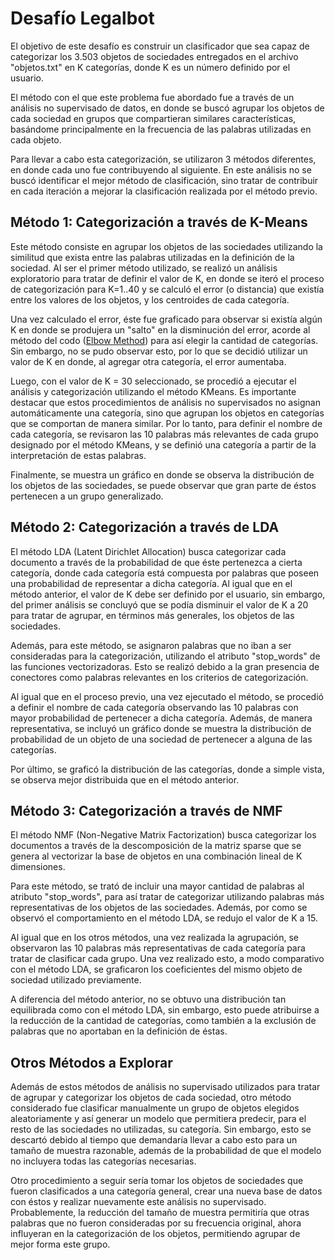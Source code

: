 # Desafío Legalbot
El objetivo de este desafío es construir un clasificador que sea capaz de categorizar los 3.503 objetos de sociedades entregados en el archivo "objetos.txt" en K categorías, donde K es un número definido por el usuario.

El método con el que este problema fue abordado fue a través de un análisis no supervisado de datos, en donde se buscó agrupar los objetos de cada sociedad en grupos que compartieran similares características, basándome principalmente en la frecuencia de las palabras utilizadas en cada objeto.

Para llevar a cabo esta categorización, se utilizaron 3 métodos diferentes, en donde cada uno fue contribuyendo al siguiente. En este análisis no se buscó identificar el mejor método de clasificación, sino tratar de contribuir en cada iteración a mejorar la clasificación realizada por el método previo.

## Método 1: Categorización a través de K-Means

Este método consiste en agrupar los objetos de las sociedades utilizando la similitud que exista entre las palabras utilizadas en la definición de la sociedad. Al ser el primer método utilizado, se realizó un análisis exploratorio para tratar de definir el valor de K, en donde se iteró el proceso de categorización para K=1..40 y se calculó el error (o distancia) que existía entre los valores de los objetos, y los centroides de cada categoría.

Una vez calculado el error, éste fue graficado para observar si existía algún K en donde se produjera un "salto" en la disminución del error, acorde al método del codo ([Elbow Method](https://en.wikipedia.org/wiki/Elbow_method_(clustering))) para así elegir la cantidad de categorías. Sin embargo, no se pudo observar esto, por lo que se decidió utilizar un valor de K en donde, al agregar otra categoría, el error aumentaba.

Luego, con el valor de K = 30 seleccionado, se procedió a ejecutar el análisis y categorización utilizando el método KMeans. Es importante destacar que estos procedimientos de análisis no supervisados no asignan automáticamente una categoría, sino que agrupan los objetos en categorías que se comportan de manera similar. Por lo tanto, para definir el nombre de cada categoría, se revisaron las 10 palabras más relevantes de cada grupo designado por el método KMeans, y se definió una categoría a partir de la interpretación de estas palabras.

Finalmente, se muestra un gráfico en donde se observa la distribución de los objetos de las sociedades, se puede observar que gran parte de éstos pertenecen a un grupo generalizado.

## Método 2: Categorización a través de LDA

El método LDA (Latent Dirichlet Allocation) busca categorizar cada documento a través de la probabilidad de que éste pertenezca a cierta categoría, donde cada categoría está compuesta por palabras que poseen una probabilidad de representar a dicha categoría. Al igual que en el método anterior, el valor de K debe ser definido por el usuario, sin embargo, del primer análisis se concluyó que se podía disminuir el valor de K a 20 para tratar de agrupar, en términos más generales, los objetos de las sociedades.

Además, para este método, se asignaron palabras que no iban a ser consideradas para la categorización, utilizando el atributo "stop_words" de las funciones vectorizadoras. Esto se realizó debido a la gran presencia de conectores como palabras relevantes en los criterios de categorización. 

Al igual que en el proceso previo, una vez ejecutado el método, se procedió a definir el nombre de cada categoría observando las 10 palabras con mayor probabilidad de pertenecer a dicha categoría. Además, de manera representativa, se incluyó un gráfico donde se muestra la distribución de probabilidad de un objeto de una sociedad de pertenecer a alguna de las categorías. 

Por último, se graficó la distribución de las categorías, donde a simple vista, se observa mejor distribuida que en el método anterior.

## Método 3: Categorización a través de NMF

El método NMF (Non-Negative Matrix Factorization) busca categorizar los documentos a través de la descomposición de la matriz sparse que se genera al vectorizar la base de objetos en una combinación lineal de K dimensiones. 

Para este método, se trató de incluir una mayor cantidad de palabras al atributo "stop_words", para así tratar de categorizar utilizando palabras más representativas de los objetos de las sociedades. Además, por como se observó el comportamiento en el método LDA, se redujo el valor de K a 15.

Al igual que en los otros métodos, una vez realizada la agrupación, se observaron las 10 palabras más representativas de cada categoría para tratar de clasificar cada grupo. Una vez realizado esto, a modo comparativo con el método LDA, se graficaron los coeficientes del mismo objeto de sociedad utilizado previamente.

A diferencia del método anterior, no se obtuvo una distribución tan equilibrada como con el método LDA, sin embargo, esto puede atribuirse a la reducción de la cantidad de categorías, como también a la exclusión de palabras que no aportaban en la definición de éstas.

## Otros Métodos a Explorar

Además de estos métodos de análisis no supervisado utilizados para tratar de agrupar y categorizar los objetos de cada sociedad, otro método considerado fue clasificar manualmente un grupo de objetos elegidos aleatoriamente y así generar un modelo que permitiera predecir, para el resto de las sociedades no utilizadas, su categoría. Sin embargo, esto se descartó debido al tiempo que demandaría llevar a cabo esto para un tamaño de muestra razonable, además de la probabilidad de que el modelo no incluyera todas las categorías necesarias.

Otro procedimiento a seguir sería tomar los objetos de sociedades que fueron clasificados a una categoría general, crear una nueva base de datos con éstos y realizar nuevamente este análisis no supervisado. Probablemente, la reducción del tamaño de muestra permitiría que otras palabras que no fueron consideradas por su frecuencia original, ahora influyeran en la categorización de los objetos, permitiendo agrupar de mejor forma este grupo.
